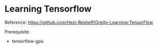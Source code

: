 Learning Tensorflow
====================

Reference: https://github.com/Hezi-Resheff/Oreilly-Learning-TensorFlow

Prerequisite
- tensorflow-gpu

